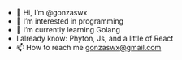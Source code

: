 - 👋 Hi, I’m @gonzaswx
- 👀 I’m interested in programming
- 🌱 I’m currently learning Golang
- I already know: Phyton, Js, and a little of React
- 📫 How to reach me gonzaswx@gmail.com

<!---
gonzaswx/gonzaswx is a ✨ special ✨ repository because its `README.md` (this file) appears on your GitHub profile.
You can click the Preview link to take a look at your changes.
--->
